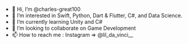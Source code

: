 - 👋 Hi, I’m @charles-great100
- 👀 I’m interested in Swift, Python, Dart & Flutter, C#, and Data Science.
- 🌱 I’m currently learning Unity and C#
- 💞️ I’m looking to collaborate on Game Development
- 📫 How to reach me : Instagram => @lil_da_vinci__

<!---
charles-great100/charles-great100 is a ✨ special ✨ repository because its `README.md` (this file) appears on your GitHub profile.
You can click the Preview link to take a look at your changes.
--->

